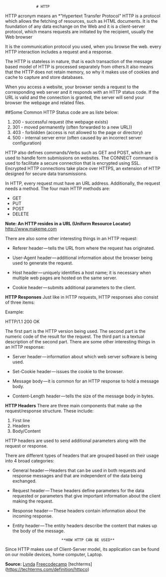                   # HTTP

HTTP acronym means an *"Hypertext Transfer Protocol"
HTTP is a protocol which allows the fetching of resources, such as HTML documents. It is the foundation of any data exchange on the Web and it is a client-server protocol, which means requests are initiated by the recipient, usually the Web browser

It is the communication protocol you used, when you browse the web. every HTTP interaction includes a request and a response.  


The HTTP is stateless in nature, that is each transaction of the message based model of HTTP  is processed separately from others.It also means that the HTTP does not retain memory, so why it makes use of cookies and cache to capture and store databases.

When you access a website, your browser sends a request to the corresponding web server and it responds with an HTTP status code. If the URL is valid and the connection is granted, the server will send your browser the webpage and related files.

##Some Common HTTP Status code are as liste below:

1.  200 - successful request (the webpage exists)
2.  301 - moved permanently (often forwarded to a new URL))
3.  403 - forbidden (access is not allowed to the page or directory)
4.  500 - internal server error (often caused by an incorrect server configuration)

HTTP also defines commands/Verbs such as GET and POST, which are used to handle form submissions on websites. The CONNECT command is used to facilitate a secure connection that is encrypted using SSL. Encrypted HTTP connections take place over HTTPS, an extension of HTTP designed for secure data transmissions.

In HTTP, every request must have an URL address. Additionally, the request needs a method. The four main HTTP methods are:

* GET
* PUT
* POST
* DELETE

**Note: An HTTP resides in a URL (Uniform Resource Locator)**
http://www.makeme.com

There are also some other interesting things in an HTTP request:

* Referer header — tells the URL from where the request has originated.

* User-Agent header — additional information about the browser being used to generate the request.

* Host header — uniquely identifies a host name; it is necessary when multiple web pages are hosted on the same server.

* Cookie header — submits additional parameters to the client.

**HTTP Responses**
Just like in HTTP requests, HTTP responses also consist of three items:

Example:

HTTP/1.1 200 OK

The first part is the HTTP version being used.
The second part is the numeric code of the result for the request.
The third part is a textual description of the second part.
There are some other interesting things in an HTTP response:

* Server header — information about which web server software is being used.

* Set-Cookie header — issues the cookie to the browser.

* Message body — it is common for an HTTP response to hold a message body.

* Content-Length header — tells the size of the message body in bytes.

**HTTP Headers**
There are three main components that make up the request/response structure. These include:

1. First line
2. Headers
3. Body/Content

HTTP headers are used to send additional parameters along with the request or response.

There are different types of headers that are grouped based on their usage into 4 broad categories:

* General header — Headers that can be used in both requests and response messages and that are independent of the data being exchanged.
* Request header — These headers define parameters for the data requested or parameters that give important information about the client making the request.
* Response header — These headers contain information about the incoming response.
* Entity header — The entity headers describe the content that makes up the body of the message.

                            **HOW HTTP CAN BE USED**

Since HTTP makes use of Client-Server model, its application can be found on our mobile devices, home computer, Laptop.


**Source:** [Lynda](Lynda.org)  [Freecodecamp](https://www.freecodecamp.org/news/http-and-everything-you-need-to-know-about-it/) [techterms] (https://techterms.com/definition/httpco)


